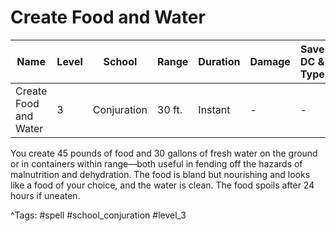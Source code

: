 # Create Food and Water

| Name | Level | School | Range | Duration | Damage | Save DC & Type |
|------|-------|--------|-------|----------|--------|----------------|
| Create Food and Water | 3 | Conjuration | 30 ft. | Instant | - | - |

You create 45 pounds of food and 30 gallons of fresh water on the ground or in containers within range—both useful in fending off the hazards of malnutrition and dehydration. The food is bland but nourishing and looks like a food of your choice, and the water is clean. The food spoils after 24 hours if uneaten.

^Tags: #spell #school_conjuration #level_3
